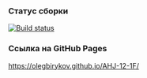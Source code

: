 ### Статус сборки

[![Build status](https://ci.appveyor.com/api/projects/status/vcp8oite0d9i5jwd?svg=true)](https://ci.appveyor.com/project/OlegBirykov/ahj-12-1f)

### Ссылка на GitHub Pages

https://olegbirykov.github.io/AHJ-12-1F/
